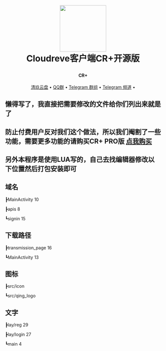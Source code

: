 <h1 align="center">
  
  <a href="https://www.qjpan.com/" alt="logo" ><img src="https://pan.z2z.cc/tu/logo-removebg-preview.png" width="150"/></a>
   <br>
   Cloudreve客户端CR+开源版
 
</h1>

<h4 align="center">CR+</h4>



<p align="center">
  <a href="https://www.qingstore.cn">清玖云盘</a> •
  <a href="https://jq.qq.com/?_wv=1027&k=ZgLrYvkq">QQ群</a> •
  <a href="https://t.me/cloudreve_crq">Telegram 群组</a> •
  <a href="https://t.me/cloudreve_cr">Telegram 频道</a> •
</p>




## 懒得写了，我直接把需要修改的文件给你们列出来就是了

## 防止付费用户反对我们这个做法，所以我们阉割了一些功能，需要更多功能的请购买CR+ PRO版  <a href="https://cr.z2z.cc/">点我购买</a> 


## 另外本程序是使用LUA写的，自己去找编辑器修改以下位置然后打包安装即可

## 域名

┣MainActivity 10

┣apis 8

┗signin 15

## 下载路径

┣transmission_page 16

┗MainActivity 13

## 图标

┣src/icon

┗src/qing_logo

## 文字

┣lay/reg 29

┣lay/login 27

┗main 4
